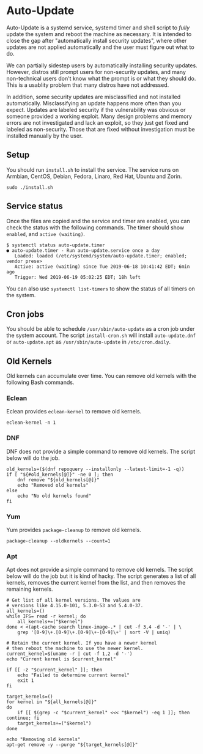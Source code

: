 # Auto-Update

Auto-Update is a systemd service, systemd timer and shell script to *fully* update the system and reboot the machine as necessary. It is intended to close the gap after "automatically install security updates", where other updates are not applied automatically and the user must figure out what to do.

We can partially sidestep users by automatically installing security updates. However, distros still prompt users for non-security updates, and many non-technical users don't know what the prompt is or what they should do. This is a usablity problem that many distros have not addressed.

In addition, some security updates are misclassified and not installed automatically. Misclassifying an update happens more often than you expect. Updates are labeled security if the vulnerability was obvious or someone provided a working exploit. Many design problems and memory errors are not investigated and lack an exploit, so they just get fixed and labeled as non-security. Those that are fixed without investigation must be installed manually by the user.

## Setup

You should run `install.sh` to install the service. The service runs on Armbian, CentOS, Debian, Fedora, Linaro, Red Hat, Ubuntu and Zorin.

```
sudo ./install.sh
```

## Service status

Once the files are copied and the service and timer are enabled, you can check the status with the following commands. The timer should show `enabled`, and `active (waiting)`.

```
$ systemctl status auto-update.timer
● auto-update.timer - Run auto-update.service once a day
   Loaded: loaded (/etc/systemd/system/auto-update.timer; enabled; vendor prese>
   Active: active (waiting) since Tue 2019-06-18 10:41:42 EDT; 6min ago
   Trigger: Wed 2019-06-19 05:02:25 EDT; 18h left
```

You can also use `systemctl list-timers` to show the status of all timers on the system.

## Cron jobs

You should be able to schedule `/usr/sbin/auto-update` as a cron job under the system account. The script `install-cron.sh` will install `auto-update.dnf` or `auto-update.apt` as `/usr/sbin/auto-update` in `/etc/cron.daily`.

## Old Kernels

Old kernels can accumulate over time. You can remove old kernels with the following Bash commands.

### Eclean

Eclean provides `eclean-kernel` to remove old kernels.

```
eclean-kernel -n 1
```

### DNF

DNF does not provide a simple command to remove old kernels. The script below will do the job.

```
old_kernels=($(dnf repoquery --installonly --latest-limit=-1 -q))
if [ "${#old_kernels[@]}" -ne 0 ]; then
    dnf remove "${old_kernels[@]}"
	echo "Removed old kernels"
else
	echo "No old kernels found"
fi
```

### Yum

Yum provides `package-cleanup` to remove old kernels.

```
package-cleanup --oldkernels --count=1
```

### Apt

Apt does not provide a simple command to remove old kernels. The script below will do the job but it is kind of hacky. The script generates a list of all kernels, removes the current kernel from the list, and then removes the remaining kernels.

```
# Get list of all kernel versions. The values are
# versions like 4.15.0-101, 5.3.0-53 and 5.4.0-37.
all_kernels=()
while IFS= read -r kernel; do
	all_kernels+=("$kernel")
done < <(apt-cache search linux-image-.* | cut -f 3,4 -d '-' | \
	grep '[0-9]\+.[0-9]\+.[0-9]\+-[0-9]\+' | sort -V | uniq)

# Retain the current kernel. If you have a newer kernel
# then reboot the machine to use the newer kernel.
current_kernel=$(uname -r | cut -f 1,2 -d '-')
echo "Current kernel is $current_kernel"

if [[ -z "$current_kernel" ]]; then
	echo "Failed to determine current kernel"
	exit 1
fi

target_kernels=()
for kernel in "${all_kernels[@]}"
do
	if [[ $(grep -c "$current_kernel" <<< "$kernel") -eq 1 ]]; then continue; fi
	target_kernels+=("$kernel")
done

echo "Removing old kernels"
apt-get remove -y --purge "${target_kernels[@]}"
```
